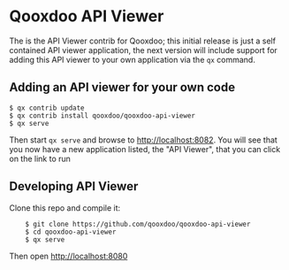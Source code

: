# Qooxdoo API Viewer

The is the API Viewer contrib for Qooxdoo; this initial release is just a self contained API viewer application, the next 
version will include support for adding this API viewer to your own application via the `qx` command.


## Adding an API viewer for your own code
```
$ qx contrib update
$ qx contrib install qooxdoo/qooxdoo-api-viewer
$ qx serve 
```
Then start `qx serve` and browse to [http://localhost:8082](http://localhost:8080).  You will see that you now have a new application listed, the "API Viewer", that you can click on the link to run

## Developing API Viewer
Clone this repo and compile it:

```
    $ git clone https://github.com/qooxdoo/qooxdoo-api-viewer
    $ cd qooxdoo-api-viewer
    $ qx serve
```
Then open [http://localhost:8080](http://localhost:8080)


